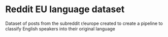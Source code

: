 # Reddit EU language dataset
Dataset of posts from the subreddit r/europe created to create a pipeline to classify English speakers into their original language
